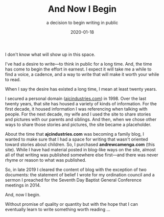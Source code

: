 ﻿---
date: "2020-01-18"
slug: and-now-i-begin
title: And Now I Begin
subtitle: a decision to begin writing in public
authors: ['andrew-camenga']
summary: "Without promise of quality or quantity but with the hope
that I can eventually learn to write something worth reading …"
---

I don't know what will show up in this space.

I've had a desire to write—to think in public for a long time. And, the time has come to begin the effort in earnest. I expect it will take me a while to find a voice, a cadence, and a way to write that will make it worth your while to read.

When I say the desire has existed a long time, I mean at least twenty years. 

I secured a personal domain ([ajcindustries.com](https://ajcindustries.com)) in 1998. Over the last twenty years, that site has housed a variety of kinds of information. For the first decade, it housed information I was referencing when talking with people. For the next decade, my wife and I used the site to share stories and pictures with our parents and siblings. And then, when we chose other ways to share those stories and pictures, the site became a placeholder.

About the time that **ajcindustries.com** was becoming a family blog, I wanted to make sure that I had a space for writing that wasn't oriented toward stories about children. So, I purchased **andrewcamenga.com** (this site). While I have had material posted in blog-like ways on the site, almost all of that writing was published somewhere else first—and there was never rhyme or reason to what was published. 

So, in late 2019 I cleared the content of blog with the exception of two documents: the statement of belief I wrote for my ordination council and a sermon I preached for the Seventh Day Baptist General Conference meetings in 2014.

And, now I begin.

Without promise of quality or quantity but with the hope that I can eventually learn to write something worth reading …

